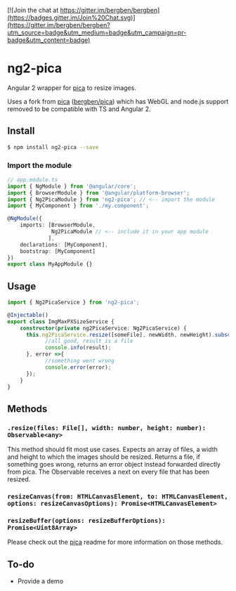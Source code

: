 [![Join the chat at https://gitter.im/bergben/bergben](https://badges.gitter.im/Join%20Chat.svg)](https://gitter.im/bergben/bergben?utm_source=badge&utm_medium=badge&utm_campaign=pr-badge&utm_content=badge)

# ng2-pica
Angular 2 wrapper for <a href="https://github.com/nodeca/pica">pica</a> to resize images. 

Uses a fork from <a href="https://github.com/nodeca/pica">pica</a> (<a href="https://github.com/bergben/pica">bergben/pica</a>) which has WebGL and node.js support removed to be compatible with TS and Angular 2.

## Install
```bash
$ npm install ng2-pica --save
```

### Import the module
```TypeScript
// app.module.ts
import { NgModule } from '@angular/core';
import { BrowserModule } from '@angular/platform-browser';
import { Ng2PicaModule } from 'ng2-pica'; // <-- import the module
import { MyComponent } from './my.component';

@NgModule({
    imports: [BrowserModule,
              Ng2PicaModule // <-- include it in your app module
             ],
    declarations: [MyComponent],  
    bootstrap: [MyComponent]
})
export class MyAppModule {}
```
## Usage
```TypeScript
import { Ng2PicaService } from 'ng2-pica';

@Injectable()
export class ImgMaxPXSizeService {
    constructor(private ng2PicaService: Ng2PicaService) {
      this.ng2PicaService.resize([someFile], newWidth, newHeight).subscribe((result)=>{
            //all good, result is a file
            console.info(result);
      }, error =>{
            //something went wrong 
            console.error(error);
      });
    }
}
```

## Methods

### `.resize(files: File[], width: number, height: number): Observable<any>`
This method should fit most use cases. Expects an array of files, a width and height to which the images should be resized. Returns a file, if something goes wrong, returns an error object instead forwarded directly from pica.
The Observable receives a next on every file that has been resized.

### `resizeCanvas(from: HTMLCanvasElement, to: HTMLCanvasElement, options: resizeCanvasOptions): Promise<HTMLCanvasElement>`
### `resizeBuffer(options: resizeBufferOptions): Promise<Uint8Array>`
Please check out the <a href="https://github.com/nodeca/pica">pica</a> readme for more information on those methods.

## To-do
 - Provide a demo
